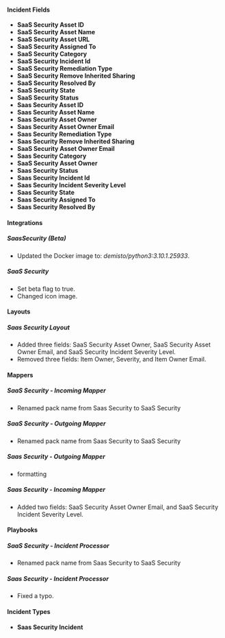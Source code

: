 
#### Incident Fields
- **SaaS Security Asset ID**
- **SaaS Security Asset Name**
- **SaaS Security Asset URL**
- **SaaS Security Assigned To**
- **SaaS Security Category**
- **SaaS Security Incident Id**
- **SaaS Security Remediation Type**
- **SaaS Security Remove Inherited Sharing**
- **SaaS Security Resolved By**
- **SaaS Security State**
- **SaaS Security Status**
- **Saas Security Asset ID**
- **Saas Security Asset Name**
- **Saas Security Asset Owner**
- **Saas Security Asset Owner Email**
- **Saas Security Remediation Type**
- **Saas Security Remove Inherited Sharing**
- **SaaS Security Asset Owner Email**
- **Saas Security Category**
- **SaaS Security Asset Owner**
- **Saas Security Status**
- **Saas Security Incident Id**
- **Saas Security Incident Severity Level**
- **Saas Security State**
- **Saas Security Assigned To**
- **Saas Security Resolved By**

#### Integrations
##### SaasSecurity (Beta)
- Updated the Docker image to: *demisto/python3:3.10.1.25933*.

##### SaaS Security
- Set beta flag to true.
- Changed icon image.

#### Layouts
##### Saas Security Layout
- Added three fields: SaaS Security Asset Owner, SaaS Security Asset Owner Email, and SaaS Security Incident Severity Level. 
- Removed three fields: Item Owner, Severity, and Item Owner Email.

#### Mappers
##### SaaS Security - Incoming Mapper
- Renamed pack name from Saas Security to SaaS Security

##### SaaS Security - Outgoing Mapper
- Renamed pack name from Saas Security to SaaS Security

##### Saas Security - Outgoing Mapper
- formatting

##### Saas Security - Incoming Mapper
- Added two fields: SaaS Security Asset Owner Email, and SaaS Security Incident Severity Level.
#### Playbooks
##### SaaS Security - Incident Processor
- Renamed pack name from Saas Security to SaaS Security

##### Saas Security - Incident Processor
- Fixed a typo.

#### Incident Types
- **Saas Security Incident**
